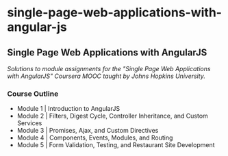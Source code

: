 # single-page-web-applications-with-angular-js

## Single Page Web Applications with AngularJS  

_Solutions to module assignments for the "Single Page Web Applications with AngularJS"_
_Coursera MOOC taught by Johns Hopkins University._

### Course Outline  
- Module 1 | Introduction to AngularJS 
- Module 2 | Filters, Digest Cycle, Controller Inheritance, and Custom Services 
- Module 3 | Promises, Ajax, and Custom Directives 
- Module 4 | Components, Events, Modules, and Routing 
- Module 5 | Form Validation, Testing, and Restaurant Site Development

